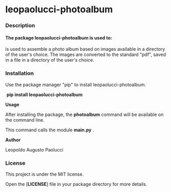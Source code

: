 # 					leopaolucci-photoalbum



### Description 

#### The package leopaolucci-photoalbum is used to:

is used to assemble a photo album based on images available in a directory of the user's choice. The images are converted to the standard "pdf", saved in a file in a directory of the user's choice.



### Installation

Use the package manager "pip" to install leopaolucci-photoalbum.

​						**pip install leopaolucci-photoalbum**

 **Usage**

After installing the package, the  **photoalbum**  command will be available on the command line.

This command calls the module **main.py** . 



**Author**

Leopoldo Augusto Paolucci

### License

This project is under the MIT license. 

Open the [**LICENSE**] file in your package directory for more details.

